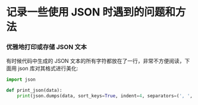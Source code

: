 # 记录一些使用 JSON 时遇到的问题和方法

### 优雅地打印或存储 JSON 文本

有时候代码中生成的 JSON 文本的所有字符都放在了一行，非常不方便阅读，下面用 json 库对其格式进行美化:

``` py
import json

def print_json(data):
    print(json.dumps(data, sort_keys=True, indent=4, separators=(', ', ': '), ensure_ascii=False))
```
